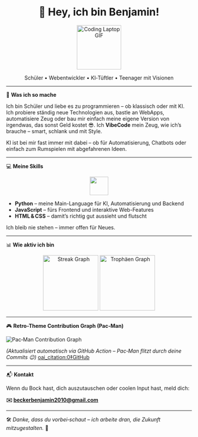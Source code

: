 <h1 align="center">👋 Hey, ich bin Benjamin!</h1>

<p align="center">
  <img src="https://gifdb.com/gif/coding-animated-laptop-flow-stream-ja04010rm5o68zfk.html" width="120" alt="Coding Laptop GIF" />
</p>

<p align="center">
  Schüler • Webentwickler • KI‑Tüftler • Teenager mit Visionen
</p>

---

💬 **Was ich so mache**

Ich bin Schüler und liebe es zu programmieren – ob klassisch oder mit KI. Ich probiere ständig neue Technologien aus, bastle an WebApps, automatisiere Zeug oder bau mir einfach meine eigene Version von irgendwas, das sonst Geld kostet 😎. Ich **VibeCode** mein Zeug, wie ich’s brauche – smart, schlank und mit Style.

KI ist bei mir fast immer mit dabei – ob für Automatisierung, Chatbots oder einfach zum Rumspielen mit abgefahrenen Ideen.

---

💻 **Meine Skills**

<p align="center">
  <img src="https://skillicons.dev/icons?i=py,js,html,css" height="50" />
</p>

- **Python** – meine Main-Language für KI, Automatisierung und Backend  
- **JavaScript** – fürs Frontend und interaktive Web-Features  
- **HTML & CSS** – damit’s richtig gut aussieht und flutscht

Ich bleib nie stehen – immer offen für Neues.

---

📊 **Wie aktiv ich bin**

<p align="center">
  <img src="https://streak-stats.demolab.com?user=017pixel&locale=de&mode=daily&theme=dracula&hide_border=false&border_radius=5&order=3" height="150" alt="Streak Graph" />
  <img src="https://github-profile-trophy.vercel.app?username=017pixel&theme=dracula&column=-1&row=1&margin-w=8&margin-h=8&no-bg=false&no-frame=false&order=4" height="150" alt="Trophäen Graph" />
</p>

---

🎮 **Retro-Theme Contribution Graph (Pac‑Man)**

<picture>
  <source media="(prefers-color-scheme: dark)" srcset="https://raw.githubusercontent.com/017pixel/017pixel/output/pacman-contribution-graph-dark.svg">
  <source media="(prefers-color-scheme: light)" srcset="https://raw.githubusercontent.com/017pixel/017pixel/output/pacman-contribution-graph.svg">
  <img alt="Pac‑Man Contribution Graph" src="https://raw.githubusercontent.com/017pixel/017pixel/output/pacman-contribution-graph.svg">
</picture>

*(Aktualisiert automatisch via GitHub Action – Pac‑Man flitzt durch deine Commits 😉)*  [oai_citation:0‡GitHub](https://github.com/abozanona?utm_source=chatgpt.com)

---

📬 **Kontakt**

Wenn du Bock hast, dich auszutauschen oder coolen Input hast, meld dich:

**✉️ beckerbenjamin2010@gmail.com**

---

🛠️ _Danke, dass du vorbei‑schaut – ich arbeite dran, die Zukunft mitzugestalten._ 🚀